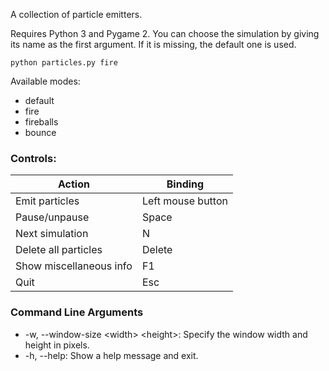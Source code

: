 A collection of particle emitters.

Requires Python 3 and Pygame 2. You can choose the simulation by giving its name as the first argument.
If it is missing, the default one is used.
```
python particles.py fire
```
Available modes:
- default
- fire
- fireballs
- bounce


### Controls:
Action | Binding
--- | ---
Emit particles | Left mouse button
Pause/unpause | Space
Next simulation | N
Delete all particles | Delete
Show miscellaneous info | F1
Quit | Esc


### Command Line Arguments
- -w, --window-size \<width> \<height>: Specify the window width and height in pixels.
- -h, --help: Show a help message and exit.

